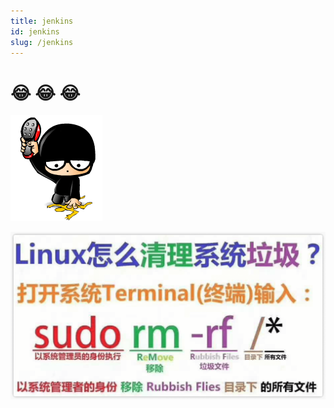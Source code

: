 ```yaml
---
title: jenkins
id: jenkins
slug: /jenkins
---
```


# 😂 😂  😂 

![readme](https://raw.githubusercontent.com/pptfz/picgo-images/master/img/readme.gif)



![iShot2020-10-28_15.06.18](https://raw.githubusercontent.com/pptfz/picgo-images/master/img/iShot2020-10-28_15.06.18.png)